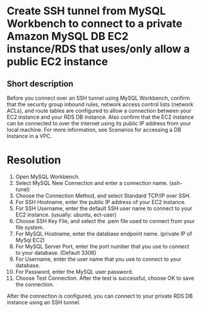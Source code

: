# Create SSH tunnel from MySQL Workbench to connect to a private Amazon MySQL DB EC2 instance/RDS that uses/only allow a public EC2 instance


## Short description ##
Before you connect over an SSH tunnel using MySQL Workbench, confirm that the security group inbound rules, network access control lists (network ACLs), and route tables are configured to allow a connection between your EC2 instance and your RDS DB instance. Also confirm that the EC2 instance can be connected to over the internet using its public IP address from your local machine. For more information, see Scenarios for accessing a DB Instance in a VPC.


# Resolution

1. Open MySQL Workbench.
2. Select MySQL New Connection and enter a connection name.  (ssh-tunel)
3. Choose the Connection Method, and select Standard TCP/IP over SSH.
4. For SSH Hostname, enter the public IP address of your EC2 instance.
5. For SSH Username, enter the default SSH user name to connect to your EC2 instance. (usually: ubuntu, ect-user)
6. Choose SSH Key File, and select the .pem file used to connect from your file system. 
7. For MySQL Hostname, enter the database endpoint name.  (private IP of MySql EC2)
8. For MySQL Server Port, enter the port number that you use to connect to your database. (Default 3306)
9. For Username, enter the user name that you use to connect to your database.
10. For Password, enter the MySQL user password.
11. Choose Test Connection. After the test is successful, choose OK to save the connection.


After the connection is configured, you can connect to your private RDS DB instance using an SSH tunnel.
